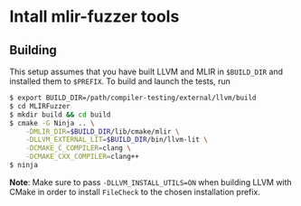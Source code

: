 # Intall mlir-fuzzer tools

## Building

This setup assumes that you have built LLVM and MLIR in `$BUILD_DIR` and installed them to `$PREFIX`. To build and launch the tests, run
```sh
$ export BUILD_DIR=/path/compiler-testing/external/llvm/build
$ cd MLIRFuzzer
$ mkdir build && cd build
$ cmake -G Ninja .. \
    -DMLIR_DIR=$BUILD_DIR/lib/cmake/mlir \
    -DLLVM_EXTERNAL_LIT=$BUILD_DIR/bin/llvm-lit \
    -DCMAKE_C_COMPILER=clang \
    -DCMAKE_CXX_COMPILER=clang++
$ ninja
```
**Note**: Make sure to pass `-DLLVM_INSTALL_UTILS=ON` when building LLVM with CMake in order to install `FileCheck` to the chosen installation prefix.

